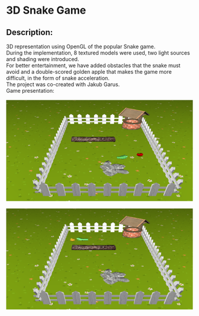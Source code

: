# 3D Snake Game
## Description:
3D representation using OpenGL of the popular Snake game.<br>During the implementation, 8 textured models were used, two light sources and shading were introduced.<br>
For better entertainment, we have added obstacles that the snake must avoid and a double-scored golden apple that makes the game more difficult, in the form of snake acceleration.<br>
The project was co-created with Jakub Garus.<br>
Game presentation:<br><br>
![The first screenshot.](first.png) <br><br>
![The second screenshot.](second.png)
